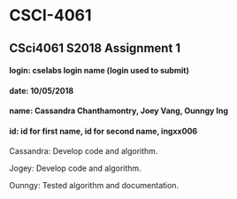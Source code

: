 # CSCI-4061
## CSci4061 S2018 Assignment 1
#### login: cselabs login name (login used to submit)
#### date: 10/05/2018
#### name: Cassandra Chanthamontry, Joey Vang, Ounngy Ing 
#### id: id for first name, id for second name, ingxx006

Cassandra: Develop code and algorithm.

Jogey: Develop code and algorithm.

Ounngy: Tested algorithm and documentation.


